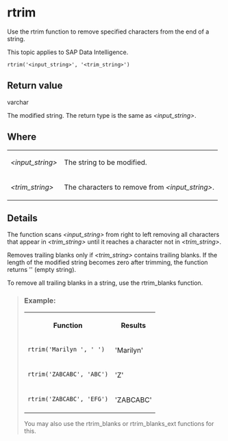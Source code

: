 <!-- loio575fbb306d6d1014b3fc9283b0e91070 -->

# rtrim

Use the rtrim function to remove specified characters from the end of a string.



This topic applies to SAP Data Intelligence.



```
rtrim('<input_string>', '<trim_string>')

```



## Return value

varchar

The modified string. The return type is the same as *<input\_string\>*.



## Where


<table>
<tr>
<td valign="top">

*<input\_string\>* 

</td>
<td valign="top">

The string to be modified.

</td>
</tr>
<tr>
<td valign="top">

*<trim\_string\>* 

</td>
<td valign="top">

The characters to remove from *<input\_string\>*.

</td>
</tr>
</table>



<a name="loio575fbb306d6d1014b3fc9283b0e91070__section_bkh_222_wdb"/>

## Details

The function scans *<input\_string\>* from right to left removing all characters that appear in *<trim\_string\>* until it reaches a character not in *<trim\_string\>*.

Removes trailing blanks only if *<trim\_string\>* contains trailing blanks. If the length of the modified string becomes zero after trimming, the function returns '' \(empty string\).

To remove all trailing blanks in a string, use the rtrim\_blanks function.

> ### Example:  
> 
> <table>
> <tr>
> <th valign="top">
> 
> Function
> 
> </th>
> <th valign="top">
> 
> Results
> 
> </th>
> </tr>
> <tr>
> <td valign="top">
> 
> `rtrim('Marilyn ', ' ')` 
> 
> </td>
> <td valign="top">
> 
> 'Marilyn'
> 
> </td>
> </tr>
> <tr>
> <td valign="top">
> 
> `rtrim('ZABCABC', 'ABC')` 
> 
> </td>
> <td valign="top">
> 
> 'Z'
> 
> </td>
> </tr>
> <tr>
> <td valign="top">
> 
> `rtrim('ZABCABC', 'EFG')` 
> 
> </td>
> <td valign="top">
> 
> 'ZABCABC'
> 
> </td>
> </tr>
> </table>
> 
> You may also use the rtrim\_blanks or rtrim\_blanks\_ext functions for this.

